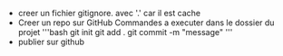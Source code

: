 - creer un fichier gitignore. avec '.' car il est cache
- Creer un repo sur GitHub
  Commandes a executer dans le dossier du projet
  '''bash
  git init
  git add .
  git commit -m "message"
  '''
- publier sur github

